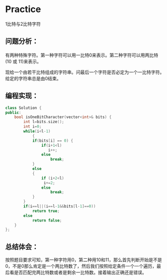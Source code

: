 # Practice
1比特与2比特字符
## 问题分析：
#### 
有两种特殊字符。第一种字符可以用一比特0来表示。第二种字符可以用两比特(10 或 11)来表示。

现给一个由若干比特组成的字符串。问最后一个字符是否必定为一个一比特字符。给定的字符串总是由0结束。
## 编程实现：
```C++
class Solution {
public:
    bool isOneBitCharacter(vector<int>& bits) {
        int l=bits.size(); 
        int i=0;
        while(i<l-1) 
            {
            if(bits[i] == 0) {
                if(i+1<l) 
                   i++;
                else 
                    break;
            }
            else
            {
                if (i+2<l) 
                 i+=2;
                else 
                    break;
            }
        }
        if(i==l||(i==l-1&&bits[l-1]==0))
            return true;
        else 
            return false;
    }
};
```
## 总结体会：
按照题目要求可知，第一种字符用0，第二种用10和11，那么首先判断开始是不是0，不是0那么肯定是一个两比特数了，然后我们按照给定条件一个一个遍历，最后看是否匹配完两比特数或者是剩余一比特数。接着输出正确还是错误。